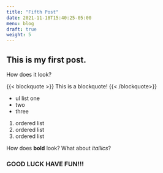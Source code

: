 ```yaml
---
title: "Fifth Post"
date: 2021-11-18T15:40:25-05:00
menu: blog
draft: true
weight: 5
---
```


## This is my first post.
How does it look?

{{< blockquote >}}
This is a blockquote!
{{< /blockquote>}}

* ul list one
* two
* three

1. ordered list
2. ordered list
3. ordered list

How does **bold** look? What about *itallics*?

### GOOD LUCK HAVE FUN!!!
